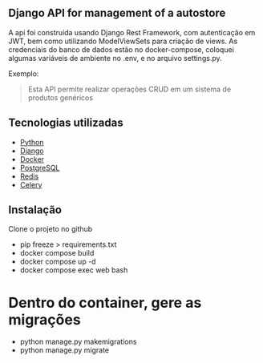 ## Django API for management of a autostore

A api foi construída usando Django Rest Framework, com autenticação em JWT, bem como utilizando ModelViewSets para criação de views.
As credenciais do banco de dados estão no docker-compose, coloquei algumas variáveis de ambiente no .env, e no arquivo settings.py.  

Exemplo:
> Esta API permite realizar operações CRUD em um sistema de produtos genéricos

## Tecnologias utilizadas

- [Python](https://www.python.org/)
- [Django](https://www.djangoproject.com/)
- [Docker](https://www.docker.com/)
- [PostgreSQL](https://www.postgresql.org/)
- [Redis](https://redis.io/)
- [Celery](https://docs.celeryproject.org/)

## Instalação

Clone o projeto no github

- pip freeze > requirements.txt
- docker compose build
- docker compose up -d
- docker compose exec web bash

# Dentro do container, gere as migrações

- python manage.py makemigrations
- python manage.py migrate
